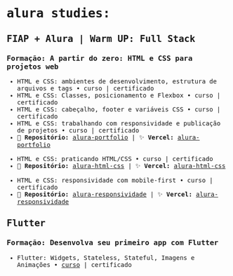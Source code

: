 <samp>

# alura studies:

## FIAP + Alura | Warm UP: Full Stack
### Formação: A partir do zero: HTML e CSS para projetos web
- HTML e CSS: ambientes de desenvolvimento, estrutura de arquivos e tags • curso | certificado
- HTML e CSS: Classes, posicionamento e Flexbox • curso | certificado
- HTML e CSS: cabeçalho, footer e variáveis CSS • curso | certificado
- HTML e CSS: trabalhando com responsividade e publicação de projetos • curso | certificado
- 💾 <strong>Repositório:</strong> [alura-portfolio](https://github.com/natashalisboa/alura-portfolio) | ✨ <strong>Vercel:</strong> [alura-portfolio](https://alura-portfolio-nine-lilac.vercel.app/index.html)
<br></br>
- HTML e CSS: praticando HTML/CSS • curso | certificado
- 💾 <strong>Repositório:</strong> [alura-html-css](https://github.com/natashalisboa/alura-html-css) | ✨ <strong>Vercel:</strong> [alura-html-css](https://alura-html-css-bice.vercel.app/)
<br></br>
- HTML e CSS: responsividade com mobile-first • curso | certificado
- 💾 <strong>Repositório:</strong> [alura-responsividade](https://github.com/natashalisboa/alura-responsividade) | ✨ <strong>Vercel:</strong> [alura-responsividade](https://#)

## Flutter
### Formação: Desenvolva seu primeiro app com Flutter
- Flutter: Widgets, Stateless, Stateful, Imagens e Animações • [curso](https://cursos.alura.com.br/course/flutter-widgets-stateless-stateful-imagens-animacoes) | certificado
</samp>
